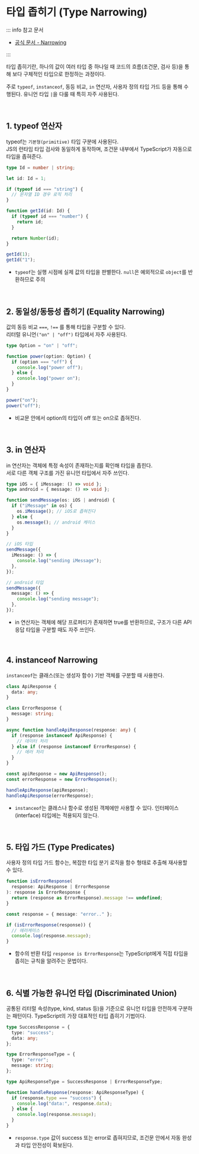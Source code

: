 # 타입 좁히기 (Type Narrowing)

::: info 참고 문서

- [공식 문서 - Narrowing](https://www.typescriptlang.org/docs/handbook/2/narrowing.html#using-type-predicates)

:::

타입 좁히기란, 하나의 값이 여러 타입 중 하나일 때 코드의 흐름(조건문, 검사 등)을 통해 보다 구체적인 타입으로 한정하는 과정이다.

주로 `typeof`, `instanceof`, 동등 비교, `in` 연산자, 사용자 정의 타입 가드 등을 통해 수행된다.
유니언 타입 `|`을 다룰 때 특히 자주 사용된다.

<br>

## 1. typeof 연산자

typeof는 `기본형(primitive)` 타입 구분에 사용된다.  
JS의 런타임 타입 검사와 동일하게 동작하며, 조건문 내부에서 TypeScript가 자동으로 타입을 좁혀준다.

```ts
type Id = number | string;

let id: Id = 1;

if (typeof id === "string") {
  // 문자열 ID 경우 로직 처리
}

function getId(id: Id) {
  if (typeof id === "number") {
    return id;
  }

  return Number(id);
}

getId(1);
getId("1");
```

- `typeof`는 실행 시점에 실제 값의 타입을 판별한다. `null`은 예외적으로 `object`를 반환하므로 주의

<br>

## 2. 동일성/동등성 좁히기 (Equality Narrowing)

값의 동등 비교 `===`, `!==` 를 통해 타입을 구분할 수 있다.  
리터럴 유니언`("on" | "off")` 타입에서 자주 사용된다.

```ts
type Option = "on" | "off";

function power(option: Option) {
  if (option === "off") {
    console.log("power off");
  } else {
    console.log("power on");
  }
}

power("on");
power("off");
```

- 비교문 안에서 option의 타입이 off 또는 on으로 좁혀진다.

<br>

## 3. in 연산자

in 연산자는 객체에 특정 속성이 존재하는지를 확인해 타입을 좁힌다.  
서로 다른 객체 구조를 가진 유니언 타입에서 자주 쓰인다.

```ts
type iOS = { iMessage: () => void };
type android = { message: () => void };

function sendMessage(os: iOS | android) {
  if ("iMessage" in os) {
    os.iMessage(); // iOS로 좁혀진다
  } else {
    os.message(); // android 케이스
  }
}

// iOS 타입
sendMessage({
  iMessage: () => {
    console.log("sending iMessage");
  },
});

// android 타입
sendMessage({
  message: () => {
    console.log("sending message");
  },
});
```

- in 연산자는 객체에 해당 프로퍼티가 존재하면 true를 반환하므로, 구조가 다른 API 응답 타입을 구분할 때도 자주 쓰인다.

<br>

## 4. instanceof Narrowing

`instanceof`는 클래스(또는 생성자 함수) 기반 객체를 구분할 때 사용한다.

```ts
class ApiResponse {
  data: any;
}

class ErrorResponse {
  message: string;
}

async function handleApiResponse(response: any) {
  if (response instanceof ApiResponse) {
    // 데이터 처리
  } else if (response instanceof ErrorResponse) {
    // 에러 처리
  }
}

const apiResponse = new ApiResponse();
const errorResponse = new ErrorResponse();

handleApiResponse(apiResponse);
handleApiResponse(errorResponse);
```

- `instanceof`는 클래스나 함수로 생성된 객체에만 사용할 수 있다. 인터페이스(interface) 타입에는 적용되지 않는다.

<br>

## 5. 타입 가드 (Type Predicates)

사용자 정의 타입 가드 함수는, 복잡한 타입 분기 로직을 함수 형태로 추출해 재사용할 수 있다.

```ts
function isErrorResponse(
  response: ApiResponse | ErrorResponse
): response is ErrorResponse {
  return (response as ErrorResponse).message !== undefined;
}

const response = { message: "error.." };

if (isErrorResponse(response)) {
  // 에러케이스
  console.log(response.message);
}
```

- 함수의 반환 타입 `response is ErrorResponse`는 TypeScript에게 직접 타입을 좁히는 규칙을 알려주는 문법이다.

<br>

## 6. 식별 가능한 유니언 타입 (Discriminated Union)

공통된 리터럴 속성(type, kind, status 등)을 기준으로 유니언 타입을 안전하게 구분하는 패턴이다.
TypeScript의 가장 대표적인 타입 좁히기 기법이다.

```ts
type SuccessResponse = {
  type: "success";
  data: any;
};

type ErrorResponseType = {
  type: "error";
  message: string;
};

type ApiResponseType = SuccessResponse | ErrorResponseType;

function handleResponse(response: ApiResponseType) {
  if (response.type === "success") {
    console.log("data:", response.data);
  } else {
    console.log(response.message);
  }
}
```

- `response.type` 값이 success 또는 error로 좁혀지므로, 조건문 안에서 자동 완성과 타입 안전성이 확보된다.
